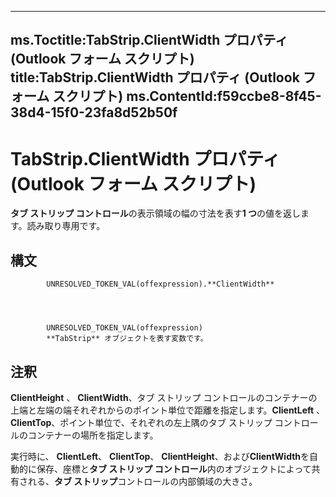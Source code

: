 

---
ms.Toctitle:TabStrip.ClientWidth プロパティ (Outlook フォーム スクリプト)
title:TabStrip.ClientWidth プロパティ (Outlook フォーム スクリプト)
ms.ContentId:f59ccbe8-8f45-38d4-15f0-23fa8d52b50f
---
# TabStrip.ClientWidth プロパティ (Outlook フォーム スクリプト)




**タブ ストリップ コントロール**の表示領域の幅の寸法を表す**1 つ**の値を返します。読み取り専用です。

## 構文

            UNRESOLVED_TOKEN_VAL(offexpression).**ClientWidth**




            UNRESOLVED_TOKEN_VAL(offexpression)
            **TabStrip** オブジェクトを表す変数です。



## 注釈
**ClientHeight** 、 **ClientWidth**、タブ ストリップ コントロールのコンテナーの上端と左端の端それぞれからのポイント単位で距離を指定します。**ClientLeft** 、 **ClientTop**、ポイント単位で、それぞれの左上隅のタブ ストリップ コントロールのコンテナーの場所を指定します。



実行時に、 **ClientLeft**、 **ClientTop**、 **ClientHeight**、および**ClientWidth**を自動的に保存、座標と**タブ ストリップ コントロール**内のオブジェクトによって共有される、**タブ ストリップ**コントロールの内部領域の大きさ。




